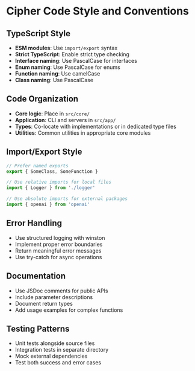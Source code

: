 # Cipher Code Style and Conventions

## TypeScript Style
- **ESM modules**: Use `import/export` syntax
- **Strict TypeScript**: Enable strict type checking
- **Interface naming**: Use PascalCase for interfaces
- **Enum naming**: Use PascalCase for enums  
- **Function naming**: Use camelCase
- **Class naming**: Use PascalCase

## Code Organization
- **Core logic**: Place in `src/core/`
- **Application**: CLI and servers in `src/app/`
- **Types**: Co-locate with implementations or in dedicated type files
- **Utilities**: Common utilities in appropriate core modules

## Import/Export Style
```typescript
// Prefer named exports
export { SomeClass, SomeFunction }

// Use relative imports for local files
import { Logger } from './logger'

// Use absolute imports for external packages
import { openai } from 'openai'
```

## Error Handling
- Use structured logging with winston
- Implement proper error boundaries
- Return meaningful error messages
- Use try-catch for async operations

## Documentation
- Use JSDoc comments for public APIs
- Include parameter descriptions
- Document return types
- Add usage examples for complex functions

## Testing Patterns
- Unit tests alongside source files
- Integration tests in separate directory
- Mock external dependencies
- Test both success and error cases